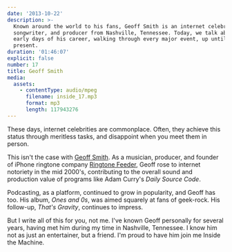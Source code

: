```yaml
---
date: '2013-10-22'
description: >-
  Known around the world to his fans, Geoff Smith is an internet celebrity,
  songwriter, and producer from Nashville, Tennessee. Today, we talk about the
  early days of his career, walking through every major event, up until the
  present.
duration: '01:46:07'
explicit: false
number: 17
title: Geoff Smith
media:
  assets:
    - contentType: audio/mpeg
      filename: inside_17.mp3
      format: mp3
      length: 117943276
---
```

These days, internet celebrities are commonplace. Often, they achieve this status through meritless tasks, and disappoint when you meet them in person.

This isn't the case with [Geoff Smith](http://thegeoffsmith.com). As a musician, producer, and founder of iPhone ringtone company [Ringtone Feeder](http://ringtonefeeder.com), Geoff rose to internet notoriety in the mid 2000's, contributing to the overall sound and production value of programs like Adam Curry's _Daily Source Code_.

Podcasting, as a platform, continued to grow in popularity, and Geoff has too. His album, _Ones and 0s_, was aimed squarely at fans of geek-rock. His follow-up, _That's Gravity_, continues to impress.

But I write all of this for you, not me. I've known Geoff personally for several years, having met him during my time in Nashville, Tennessee. I know him not as just an entertainer, but a friend. I'm proud to have him join me Inside the Machine.
